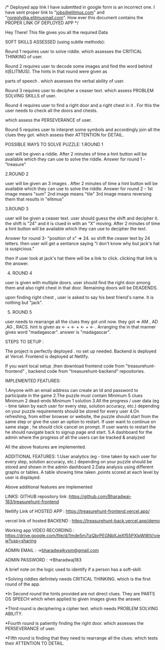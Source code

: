/* Deployed app link I have submitted in google form is an incorrect one. I have sent proper link to   "jobs@elitmus.com" and "noreply@a.elitmusmail.com".
How ever this document contains the PROPER LINK OF DEPLOYED APP */

Hey There!
This file gives you all the required Data

SOFT SKILLS ASSESSED (using subtle methods):

Round 1 requires user to solve riddle. which assesses the CRITICAL THINKING of user.

Round 2 requires user to decode some images and find the word behind it(ELITMUS). The hints in that round were given as 

parts of speech . which assesses the verbal ability of user.

Round 3 requires user to decipher a ceaser text. which assess PROBLEM SOLVING SKILLS of user.

Round 4  requires user to find a right door and a right chest in it . For this the user needs to check all the doors and chests. 

which assess the PERSEVERANCE of user.

Round 5 requires user to interpret some symbols and accordingly join all the clues they got. which assess their ATTENTION for DETAIL.

POSSIBLE WAYS TO SOLVE PUZZLE:
1.ROUND 1 

user will be given a riddle. 
After 2 minutes of time a hint button will be available which they can use to solve the riddle.
Answer for round 1 - "treasure"

2.ROUND 2

user will be given an 3 images . 
After 2 minutes of time a hint button will be available which they can use to solve the riddle.
Answer for round 2 - 
1st image means "sum"
2nd image means "tile"
3rd image means reversing them 
that results in "elitmus"


3.ROUND 3

user will be given a ceaser text. user should guess the shift and decipher it. 
the shift is "24" and it is clued in with an "X" moving.
After 2 minutes of time a hint button will be available which they can use to decipher the text.

Answer for round 3- "position of x" => 24. 
so shift the ceaser text by 24 letters.
then user will get a sentance saying "I don't know why but jack's hat is suspicious."

then if user look at jack's hat there will be a link to click.
clicking that link is the answer.

4. ROUND 4

user is given with multiple doors. user should find the right door among them and also right chest in that door. Remaining doors will be DEADENDS.

upon finding right chest , user is asked to say his best friend's name. 
It is nothing but "jack".


5. ROUND 5 

user needs to rearrange all the clues they got unit now.
they got => AM , AD ,AG , RACS.
hint is given as <- + <- + <- + <- . 
Arranging the in that manner gives word "madagascar".
answer is "madagascar".


STEPS TO SETUP :

The project is perfectly deployed . no set up needed. 
Backend is deployed at Vercel.
Frontend is deployed at Netlify.

If you want local setup ,then download frontend code from "treasurehunt-frontend" , backend code from "treasurehunt-backend" repositories.



IMPLEMENTED FEATURES:

1.Anyone with an email address can create an Id and password to participate in the game
2.The puzzle must contain
  Minimum 5 clues
  Minimum 2 dead-ends
  Minimum 1 solution 
3.All the progress / user data (eg - time taken by each user for every step,  solution accuracy, etc.) depending on your puzzle requirements should be stored  for every user
4.On refreshing, from either browser or website, the puzzle should start from  the same step or give the user an option to restart.
 If user want to continue on same stage , he should click cancel on prompt.
 If user wants to restart the he should navigate back to signup page and start.
5.A dashboard for the admin where the progress of all the users can be tracked &  analyzed

All the above features are implemented.

ADDITIONAL FEATURES:
1.User analytics (eg - time taken by each user for every step, solution accuracy, etc.) depending on your puzzle should be stored and shown in the admin dashboard 
2.Data analysis using different graphs or tables. A table showing time taken ,points scored at each level by user is displayed.

Above additional features are implemented

LINKS:
GITHUB repository link :https://github.com/Bharadwaj-183/treasurehunt-frontend


Netlify Link of HOSTED APP : https://treasurehunt-frontend.vercel.app/


vercel link of hosted BACKEND : https://treasurehunt-back.vercel.app/demo


Working app VIDEO RECORDING : https://drive.google.com/file/d/1mde5m7izQbrPEGNbXJeXf55PXIpWl8tV/view?usp=sharing


ADMIN EMAIL :
->bharadwajkvsm@gmail.com


ADMIN PASSWORD :
->Bharadwaj183

A brief note on the logic used to identify if a person has a soft-skill:

*Solving riddles definitely needs CRITICAL THINKING. which is the first round of the app.

*In Second round the hints provided are not direct clues. They are PARTS OS SPEECH which when applied to given images gives the answer.

*Third round is deciphering a cipher text. which needs PROBLEM SOLVING ABILITY.

*Fourth round is patiently finding the right door. which assesses the PERSEVERANCE of user.

*Fifth round is finding that they need to rearrange all the clues. which tests their ATTENTION TO DETAIL. 
